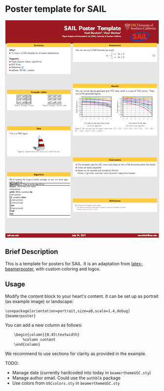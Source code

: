 # Poster template for SAIL

![snapshot](/img/Snapshot.png?raw=True "SAIL poster template")

## Brief Description
This is a template for posters for SAIL. It is an adaptation from [latex-beamerposter](https://github.com/deselaers/latex-beamerposter), with custom coloring and logos. 

## Usage
Modify the content block to your heart's content. It can be set up as portrait (as example image) or landscape:

```
\usepackage[orientation=portrait,size=a0,scale=1.4,debug]{beamerposter}
```

You can add a new column as follows:
```
	\begin{column}{0.45\textwidth}
		%column content
	\end{column}
```

We recommend to use sections for clarity as provided in the example.

TODO:

* Manage date (currently hardcoded into today in `beamerthemeUSC.sty`)
* Manage author email. Could use the `authblk` package
* Use colors from `USCcolors.sty` in `beamerthemeUSC.sty`

